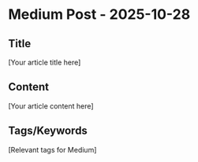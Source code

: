 # Medium Post - 2025-10-28

## Title
[Your article title here]

## Content
[Your article content here]

## Tags/Keywords
[Relevant tags for Medium]

